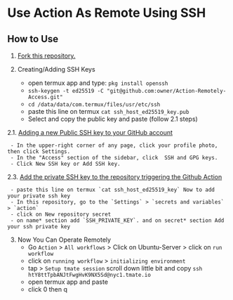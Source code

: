# Use Action As Remote Using SSH

## How to Use
1. [Fork this repository.](https://github.com/lazycodebuilder/Ubuntu-Server.git)

2. Creating/Adding SSH Keys
   - open termux app and type: `pkg install openssh`
   - `ssh-keygen -t ed25519 -C "git@github.com:owner/Action-Remotely-Access.git"`
   - `cd /data/data/com.termux/files/usr/etc/ssh`
   - paste this line on termux `cat ssh_host_ed25519_key.pub` 
   - Select and copy the public key and paste (follow 2.1 steps)
    
2.1. [Adding a new Public SSH key to your GitHub account](https://docs.github.com/en/authentication/connecting-to-github-with-ssh/adding-a-new-ssh-key-to-your-github-account?platform=windows)

     - In the upper-right corner of any page, click your profile photo, then click Settings.
     - In the "Access" section of the sidebar, click  SSH and GPG keys.
     - Click New SSH key or Add SSH key.
     
2.3. [Add the private SSH key to the repository triggering the Github Action](https://docs.github.com/en/actions/security-guides/using-secrets-in-github-actions)

     - paste this line on termux `cat ssh_host_ed25519_key` Now to add your private ssh key
     - In this repository, go to the `Settings` > `secrets and variables` > `action`
     - click on New repository secret
     - on name* section add `SSH_PRIVATE_KEY`. and on secret* section Add your ssh private key

3. Now You Can Operate Remotely
   - Go `Action` > `All workflows` > Click on Ubuntu-Server > click on `run workflow`
   - click on `running workflow` > `initializing environment`
   - tap > `Setup tmate session` scroll down little bit and copy `ssh htY8ttTpbANJtFwgHvK9NX5Sd@nyc1.tmate.io`
   - open termux app and paste
   - click 0 then q